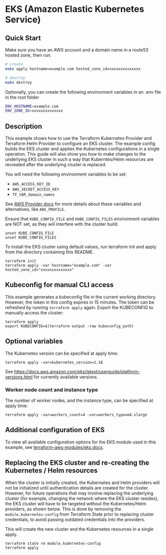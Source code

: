 # EKS (Amazon Elastic Kubernetes Service)

## Quick Start

Make sure you have an AWS account and a domain name in a route53 hosted zone, then run:

```bash
# create
make apply hostname=example.com hosted_zone_id=xxxxxxxxxxxxxx

# destroy
make destroy
```

Optionally, you can create the following environment variables in an .env file in the root folder

```bash
ENV_HOSTNAME=example.com
ENV_ZONE_ID=xxxxxxxxxxxxxx
```

## Description

This example shows how to use the Terraform Kubernetes Provider and Terraform Helm Provider to configure an EKS cluster. The example config builds the EKS cluster and applies the Kubernetes configurations in a single operation. This guide will also show you how to make changes to the underlying EKS cluster in such a way that Kuberntes/Helm resources are recreated after the underlying cluster is replaced.

You will need the following environment variables to be set:

- `AWS_ACCESS_KEY_ID`
- `AWS_SECRET_ACCESS_KEY`
- `TF_VAR_domain_names`

See [AWS Provider docs](https://www.terraform.io/docs/providers/aws/index.html#configuration-reference) for more details about these variables and alternatives, like `AWS_PROFILE`.

Ensure that `KUBE_CONFIG_FILE` and `KUBE_CONFIG_FILES` environment variables are NOT set, as they will interfere with the cluster build.

```
unset KUBE_CONFIG_FILE
unset KUBE_CONFIG_FILES
```

To install the EKS cluster using default values, run terraform init and apply from the directory containing this README.

```
terraform init
terraform apply -var hostname="example.com" -var hosted_zone_id="xxxxxxxxxxxxxx"
```

## Kubeconfig for manual CLI access

This example generates a kubeconfig file in the current working directory. However, the token in this config expires in 15 minutes. The token can be refreshed by running `terraform apply` again. Export the KUBECONFIG to manually access the cluster:

```
terraform apply
export KUBECONFIG=$(terraform output -raw kubeconfig_path)
```

## Optional variables

The Kubernetes version can be specified at apply time:

```
terraform apply -var=kubernetes_version=1.18
```

See https://docs.aws.amazon.com/eks/latest/userguide/platform-versions.html for currently available versions.

### Worker node count and instance type

The number of worker nodes, and the instance type, can be specified at apply time:

```
terraform apply -var=workers_count=4 -var=workers_type=m4.xlarge
```

## Additional configuration of EKS

To view all available configuration options for the EKS module used in this example, see [terraform-aws-modules/eks docs](https://registry.terraform.io/modules/terraform-aws-modules/eks/aws/latest).

## Replacing the EKS cluster and re-creating the Kubernetes / Helm resources

When the cluster is initially created, the Kubernetes and Helm providers will not be initialized until authentication details are created for the cluster. However, for future operations that may involve replacing the underlying cluster (for example, changing the network where the EKS cluster resides), the EKS cluster will have to be targeted without the Kubernetes/Helm providers, as shown below. This is done by removing the `module.kubernetes-config` from Terraform State prior to replacing cluster credentials, to avoid passing outdated credentials into the providers.

This will create the new cluster and the Kubernetes resources in a single apply.

```
terraform state rm module.kubernetes-config
terraform apply
```
